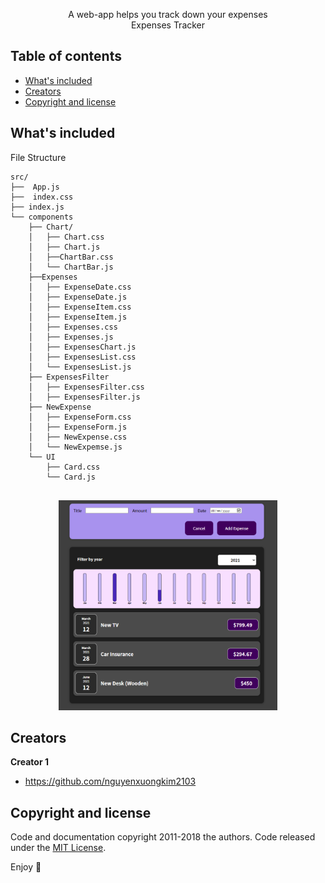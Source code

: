 <p align="center">
  <p align="center">
    A web-app helps you track down your expenses
    <br>
    Expenses Tracker
  </p>
</p>


## Table of contents

- [What's included](#whats-included)
- [Creators](#creators)
- [Copyright and license](#copyright-and-license)



## What's included

File Structure

```text
src/
├──  App.js
├──  index.css
├── index.js
└── components
    ├── Chart/
    │   ├── Chart.css
    │   ├── Chart.js
    │   ├──ChartBar.css
    │   └── ChartBar.js
    ├──Expenses
    │   ├── ExpenseDate.css
    │   ├── ExpenseDate.js
    │   ├── ExpenseItem.css
    │   ├── ExpenseItem.js
    │   ├── Expenses.css
    │   ├── Expenses.js
    │   ├── ExpensesChart.js
    │   ├── ExpensesList.css
    │   └── ExpensesList.js
    ├── ExpensesFilter        
    │   ├── ExpensesFilter.css
    │   ├── ExpensesFilter.js
    ├── NewExpense
    │   ├── ExpenseForm.css
    │   ├── ExpenseForm.js
    │   ├── NewExpense.css
    │   └── NewExpemse.js
    └── UI
        ├── Card.css
        └── Card.js
    
```

<p align="center">
  <img src="expenses-tracker.PNG" width="350" title="Expenses Tracker App">
</p>

## Creators

**Creator 1**

- <https://github.com/nguyenxuongkim2103>

## Copyright and license

Code and documentation copyright 2011-2018 the authors. Code released under the [MIT License](https://reponame/blob/master/LICENSE).

Enjoy :metal:
